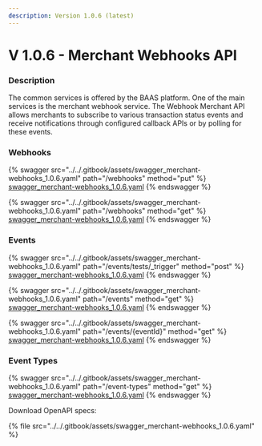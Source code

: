 ```yaml
---
description: Version 1.0.6 (latest)
---
```


# V 1.0.6 - Merchant Webhooks API

### **Description**

The common services is offered by the BAAS platform. One of the main services is the merchant webhook service. The Webhook Merchant API allows merchants to subscribe to various transaction status events and receive notifications through configured callback APIs or by polling for these events.

### Webhooks

{% swagger src="../../.gitbook/assets/swagger_merchant-webhooks_1.0.6.yaml" path="/webhooks" method="put" %}
[swagger_merchant-webhooks_1.0.6.yaml](../../.gitbook/assets/swagger_merchant-webhooks_1.0.6.yaml)
{% endswagger %}

{% swagger src="../../.gitbook/assets/swagger_merchant-webhooks_1.0.6.yaml" path="/webhooks" method="get" %}
[swagger_merchant-webhooks_1.0.6.yaml](../../.gitbook/assets/swagger_merchant-webhooks_1.0.6.yaml)
{% endswagger %}

### Events

{% swagger src="../../.gitbook/assets/swagger_merchant-webhooks_1.0.6.yaml" path="/events/tests/_trigger" method="post" %}
[swagger_merchant-webhooks_1.0.6.yaml](../../.gitbook/assets/swagger_merchant-webhooks_1.0.6.yaml)
{% endswagger %}

{% swagger src="../../.gitbook/assets/swagger_merchant-webhooks_1.0.6.yaml" path="/events" method="get" %}
[swagger_merchant-webhooks_1.0.6.yaml](../../.gitbook/assets/swagger_merchant-webhooks_1.0.6.yaml)
{% endswagger %}

{% swagger src="../../.gitbook/assets/swagger_merchant-webhooks_1.0.6.yaml" path="/events/{eventId}" method="get" %}
[swagger_merchant-webhooks_1.0.6.yaml](../../.gitbook/assets/swagger_merchant-webhooks_1.0.6.yaml)
{% endswagger %}

### Event Types

{% swagger src="../../.gitbook/assets/swagger_merchant-webhooks_1.0.6.yaml" path="/event-types" method="get" %}
[swagger_merchant-webhooks_1.0.6.yaml](../../.gitbook/assets/swagger_merchant-webhooks_1.0.6.yaml)
{% endswagger %}

Download OpenAPI specs:

{% file src="../../.gitbook/assets/swagger_merchant-webhooks_1.0.6.yaml" %}
